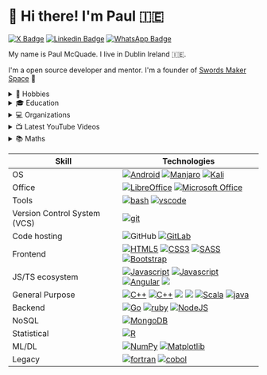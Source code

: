 # 👋 Hi there! I'm Paul 🇮🇪

[![X Badge](https://img.shields.io/badge/X-000000?style=for-the-badge&logo=x&logoColor=white&link=https://twitter.com/paulmcquad/)](https://twitter.com/paulmcquad)
[![Linkedin Badge](https://img.shields.io/badge/-LinkedIn-blue?style=for-the-badge&logo=Linkedin&logoColor=white&link=https://www.linkedin.com/in/paulmcquad/)](https://www.linkedin.com/in/paulmcquad/)
[![WhatsApp Badge](https://img.shields.io/badge/WhatsApp-25D366?style=for-the-badge&logo=whatsapp&logoColor=white&link=https://chat.whatsapp.com/FroxOCYrv2f3yCxueZdIkY)](https://chat.whatsapp.com/FroxOCYrv2f3yCxueZdIkY)

My name is Paul McQuade. I live in Dublin Ireland  🇮🇪. 

I'm a open source developer and mentor.
I'm a founder of [Swords Maker Space][swordsmakerspace] 👋

<details>
  <summary>🎡 Hobbies </summary>

🔭 I’m currently working on my projects involving maths and coding.

🌱 I’m currently researching number theory.

👯 I’m looking to collaborate on other developers.

💬 Ask me about anything you want help with.

⚡ Fun fact: I started coding C++ back in 1998. Before the internet was mainstream (broadband) - no youtube, facebook or twitter & no git/Github/stackoverflow to help.

I take part to coding challenges like Projecteuler.net ->

<img src="https://projecteuler.net/profile/paulmcquad.png">
<br />

</details>

<details>
  <summary>🎓 Education </summary>
  
| Topic   | Course       |
|---------|--------------|
| Coding | [<img alt="geeksforgeeks" src="https://img.shields.io/badge/GeeksforGeeks-gray?style=flat-square&logo=geeksforgeeks&logoColor=35914c" />][geeksforgeeks] [![FreeCodeCamp](https://img.shields.io/badge/Freecodecamp-%23123.svg?&style=flat-square&logo=freecodecamp&logoColor=green)][FreeCodeCamp]  |

</details>


</details>

<details>
 <summary>💻 Organizations</summary>

<!--START_SECTION:organizations-section-->

| Account | Description  |
|---------|--------------|
|<a href="https://github.com/swordsmakerspace"><img alt="Swords Maker Space" src="https://img.shields.io/badge/-SwordsMakerSpace-181717?style=flat-square&logo=github&logoColor=white" /> | Welcome to Swords Makerspace. We love Science, technology, engineering, and mathematics (STEM)  |

<!--END_SECTION:organizations-section-->

</details>

<details>
 <summary>📺 Latest YouTube Videos</summary>
  
<!-- YOUTUBE:START -->

- [⭐ MRV#5 - Nag Removal & Registering with x64dbg](https://www.youtube.com/watch?v=lFsJrmdwa9c)

- [⭐ MRV#4 - Patching & Serial Fishing with x64dbg](https://youtu.be/tx0Oz2TB4s4)

- [⭐ MRV#3 - Debugger: x64dbg (Walkthrough)](https://youtu.be/8JEtQODM2lI)

- [⭐ MRV#2 File Signatures - (Docs and Tools)](https://youtu.be/7zwRYg7aWuQ)

- [⭐ MRV#1 File Formats - (Docs and Tools) ](https://www.youtube.com/watch?v=SggHBFqx6M0)

- [⭐ Digital Electronics S1 EP2 - Logic Gates](https://www.youtube.com/watch?v=lZlQR0NgoK8)

- [⭐ Digital Electronics S1 EP1 - Number Systems](https://www.youtube.com/watch?v=IP8qEoGSItk)

<!-- YOUTUBE:END -->

➡️ [more videos...][youtube]

---

</details>

<details>
   <summary>📚 Maths</summary>

| Topic   | Course       |
|---------|--------------|
| Editor | [mathcha-editor](https://www.mathcha.io/editor) |
| General | [calpoly.edu/math](https://catalog.calpoly.edu/coursesaz/math/) |
| Research | [arxiv.org/math](https://arxiv.org/archive/math) |
| Precalculus | [Binomial_theorem](https://en.wikipedia.org/wiki/Binomial_theorem)  |
| Mathematicians | [Carl Friedrich Gauss](https://en.wikipedia.org/wiki/Carl_Friedrich_Gauss) |
| Calculators| [Mathway](https://www.mathway.com/Calculus) [Maplecalculator](https://www.maplesoft.com/products/Maplecalculator/) [getcalc](https://getcalc.com/) ["Boolean Algebra + Kmap solver"](https://play.google.com/store/apps/details?id=com.vkpapps.booleanalgebra&hl=en&gl=US)  |

</details>

| Skill   | Technologies |
|---------|--------------|
| OS | [![Android](https://img.shields.io/badge/Android-3DDC84?style=flat-square&logo=android&logoColor=white)](https://www.android.com/) [![Manjaro](https://img.shields.io/badge/manjaro-35BF5C?style=flat-square&logo=manjaro&logoColor=white)](https://manjaro.org/) [![Kali](https://img.shields.io/badge/Kali-268BEE?style=flat-square&logo=kalilinux&logoColor=white)][kali] |
| Office | [![LibreOffice](https://img.shields.io/badge/LibreOffice-18A303?style=flat-square&logo=LibreOffice&logoColor=white)](https://www.libreoffice.org/) [![Microsoft Office](https://img.shields.io/badge/Microsoft_Office-D83B01?style=flat-square&logo=microsoft-office&logoColor=white)](https://en.wikipedia.org/wiki/Microsoft_Office/)  |
| Tools | [<img alt="bash" src="https://img.shields.io/badge/GNU%20Bash-4EAA25?style=flat-square&logo=GNU%20Bash&logoColor=white" />][terminal] [<img alt="vscode" src="https://img.shields.io/badge/Visual_Studio_Code-0078D4?style=flat-square&logo=visual%20studio%20code&logoColor=white">][vscode] |
| Version Control System (VCS) | [<img alt="git" src="https://img.shields.io/badge/-Git-F05032?style=flat-square&logo=git&logoColor=white" />][git] |
| Code hosting | <img alt="GitHub" src="https://img.shields.io/badge/-GitHub-181717?style=flat-square&logo=github&logoColor=white" /> [<img alt="GitLab" src="https://img.shields.io/badge/-GitLab-FC6D26?style=flat-square&logo=gitlab&logoColor=white" />][gitlab] |
| Frontend | [<img alt="HTML5" src="https://img.shields.io/badge/-HTML5-E34F26?style=flat-square&logo=html5&logoColor=white" />][html5] [<img alt="CSS3" src="https://img.shields.io/badge/-CSS3-157286?style=flat-square&logo=css3&logoColor=white" />][css3] [<img alt="SASS" src="https://img.shields.io/badge/Sass-CC6699?style=flat-square&logo=sass&logoColor=white" />][sass] [<img alt="Bootstrap" src="https://img.shields.io/badge/-Bootstrap-563D7C?style=flat-square&logo=bootstrap&logoColor=white" />][bootstrap] |
| JS/TS ecosystem | [<img alt="Javascript" src="https://img.shields.io/badge/-Javascript-F7DF1E?style=flat-square&logo=javascript&logoColor=white" />][js] [<img alt="Javascript" src="https://img.shields.io/badge/jQuery-0769AD?style=flat-square&logo=jquery&logoColor=white" />][jquery] [<img alt="Angular" src="https://img.shields.io/badge/-Angular-DD0031?style=flat-square&logo=angular&logoColor=white" />][angular] [<img src="https://img.shields.io/badge/Express%20js-000000?style=flat-square&logo=express&logoColor=white" />][express] |
|General Purpose | [<img alt="C++" src="https://img.shields.io/badge/C-00599C?style=flat-square&logo=C&logoColor=white" />][c] [<img alt="C++" src="https://img.shields.io/badge/C++-00599C?style=flat-square&logo=C%2B%2B&logoColor=white" />][cpp] [<img src= "https://img.shields.io/badge/Python-FFD43B?style=flat-square&logo=python&logoColor=white" />][python] [<img src="https://img.shields.io/badge/Perl-39457E?style=flat-square&logo=perl&logoColor=white" />][perl] [<img alt="Scala" src="https://img.shields.io/badge/Scala-DC322F?style=flat-square&logo=scala&logoColor=white" />][scala] [<img alt="java" src="https://img.shields.io/badge/java-%23ED8B00.svg?style=flat-square&logo=openjdk&logoColor=white" />][java] |
| Backend | [<img alt="Go" src="https://img.shields.io/badge/-Go-00ADD8?style=flat-square&logo=go&logoColor=white" />][go] [<img alt="ruby" src="https://img.shields.io/badge/Ruby-CC342D?style=flat-square&logo=ruby&logoColor=white" />][ruby] [<img alt="NodeJS" src="https://img.shields.io/badge/-NodeJS-43853d?style=flat-square&logo=nodedotjs&logoColor=white" />][node] |
|NoSQL | [<img alt="MongoDB" src="https://img.shields.io/badge/-MongoDB-47A248?style=flat-square&logo=mongodb&logoColor=white" />][mongodb] |
| Statistical | [<img alt="R" src="https://img.shields.io/badge/R-276DC3?style=flat-square&logo=r&logoColor=white" />][r] |
| ML/DL | [<img alt="NumPy" src="https://img.shields.io/badge/numpy-%23013243.svg?style=flat-square&logo=numpy&logoColor=white"/>][NumPy] [<img alt="Matplotlib" src="https://img.shields.io/badge/Matplotlib-%23ffffff.svg?style=flat-square&logo=Matplotlib&logoColor=black"/>][Matplotlib] |
| Legacy | [<img alt="fortran" src="https://img.shields.io/badge/Fortran-%23734F96.svg?style=flat-square&logo=fortran&logoColor=white" />][fortran] [<img alt="cobol" src="https://img.shields.io/badge/Cobol-563D7C?style=flat-square&logo=cobol&logoColor=white" />][cobol] |

<!-- Education -->
[geeksforgeeks]: https://www.geeksforgeeks.org/
[FreeCodeCamp]: https://www.freecodecamp.org/
<!-- ML/DL -->
[NumPy]: https://numpy.org/
[Matplotlib]: https://matplotlib.org/

<!-- Websites -->

[email]: mailto:paulmcquad@gmail.com
[website]: https://paulmcquad.github.io/
[facebook]: https://www.facebook.com/paulmcquad
[twitter]: https://twitter.com/paulmcquad/
[youtube]: https://www.youtube.com/c/PaulMcQuade
[instagram]: https://instagram.com/paulmcquad
[linkedin]: https://linkedin.com/in/paulmcquad
[swordsmakerspace]: https://github.com/swordsmakerspace
[gitlab]: https://gitlab.com/paulmcquad

<!-- Languages -->

[html5]: https://github.com/paulmcquad/HTML
[css3]: https://github.com/paulmcquad/CSS
[js]: https://github.com/paulmcquad/javascript
[python]: https://github.com/paulmcquad/Python
[scala]: https://github.com/paulmcquad/scala-3-beginners
[c]: https://github.com/paulmcquad/C
[cpp]: https://github.com/paulmcquad/CPP
[cobol]: https://github.com/paulmcquad/Cobol
[fortran]: https://github.com/paulmcquad/Fortran
[java]: https://github.com/paulmcquad/Java
[sass]: https://github.com/paulmcquad/SASS
[jquery]: https://github.com/paulmcquad/JQuery
[perl]: https://github.com/paulmcquad/Perl
[go]: https://golang.org/
[r]: https://www.r-project.org/
[bootstrap]: https://getbootstrap.com/
[ruby]: https://github.com/paulmcquad/twgr

<!-- MEAN -->

[mongodb]: https://www.mongodb.com/
[express]: https://expressjs.com/
[angular]: https://angular.io/
[node]: https://nodejs.org/

<!-- Tools -->

[terminal]: https://apps.kde.org/konsole/
[vscode]: https://code.visualstudio.com/
[git]: https://github.com/paulmcquad/git

<!-- OS --> 
[kali]: https://www.kali.org/
<!--
**paulmcquad/paulmcquad** is a ✨ _special_ ✨ repository because its `README.md` (this file) appears on your GitHub profile.

Here are some ideas to get you started:

- 🔭 I’m currently working on ...
- 🌱 I’m currently learning ...
- 👯 I’m looking to collaborate on ...
- 🤔 I’m looking for help with ...
- 💬 Ask me about ...
- 📫 How to reach me: ...
- 😄 Pronouns: ...
- ⚡ Fun fact: ...

- https://simpleicons.org/

- https://github.com/alexandresanlim/Badges4-README.md-Profile

- https://github.com/progfay/shields-with-icon

- https://github.com/Ileriayo/markdown-badges

- https://emojipedia.org/
-->
